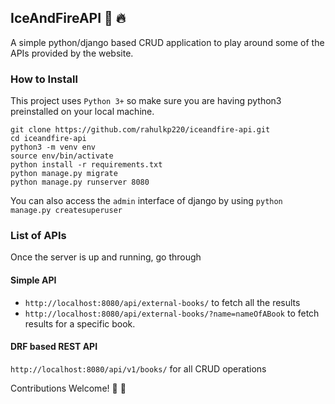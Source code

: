 ## IceAndFireAPI :shaved_ice: :fire:
A simple python/django based CRUD application to play around some of the APIs provided by the website.

### How to Install
This project uses `Python 3+` so make sure you are having python3 preinstalled on your local machine.

```
git clone https://github.com/rahulkp220/iceandfire-api.git
cd iceandfire-api
python3 -m venv env
source env/bin/activate
python install -r requirements.txt
python manage.py migrate
python manage.py runserver 8080
```

You can also access the `admin` interface of django by using `python manage.py createsuperuser`

### List of APIs
Once the server is up and running, go through

#### Simple API
* `http://localhost:8080/api/external-books/` to fetch all the results
* `http://localhost:8080/api/external-books/?name=nameOfABook` to fetch results for a specific book.

#### DRF based REST API
`http://localhost:8080/api/v1/books/` for all CRUD operations



Contributions Welcome! 
:tada: :tada: